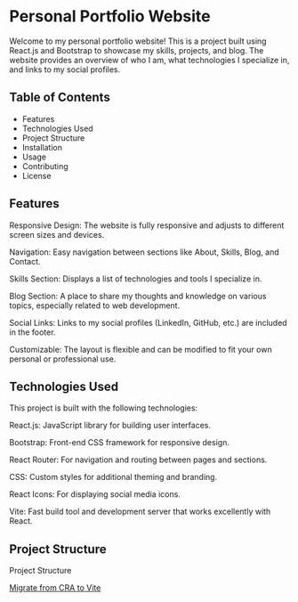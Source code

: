# Personal Portfolio Website
Welcome to my personal portfolio website! This is a project built using React.js and Bootstrap to showcase my skills, projects, and blog. The website provides an overview of who I am, what technologies I specialize in, and links to my social profiles.

## Table of Contents
- Features
- Technologies Used
- Project Structure
- Installation
- Usage
- Contributing
- License

## Features
Responsive Design: The website is fully responsive and adjusts to different screen sizes and devices.

Navigation: Easy navigation between sections like About, Skills, Blog, and Contact.

Skills Section: Displays a list of technologies and tools I specialize in.

Blog Section: A place to share my thoughts and knowledge on various topics, especially related to web development.

Social Links: Links to my social profiles (LinkedIn, GitHub, etc.) are included in the footer.

Customizable: The layout is flexible and can be modified to fit your own personal or professional use.

## Technologies Used
This project is built with the following technologies:

React.js: JavaScript library for building user interfaces.

Bootstrap: Front-end CSS framework for responsive design.

React Router: For navigation and routing between pages and sections.

CSS: Custom styles for additional theming and branding.

React Icons: For displaying social media icons.

Vite: Fast build tool and development server that works excellently with React.

## Project Structure

Project Structure

[Migrate from CRA to Vite](https://www.robinwieruch.de/vite-create-react-app/)